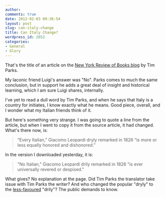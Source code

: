```yaml
---
author:
comments: true
date: 2012-02-03 09:36:54
layout: post
slug: can-italy-change
title: Can Italy Change?
wordpress_id: 2652
categories:
- General
- Glory
---
```


That's the title of an article on the [New York Review of Books blog](http://www.nybooks.com/blogs/nyrblog/2012/jan/31/can-italy-change/) by Tim Parks.

My laconic friend Luigi's answer was "No". Parks comes to much the same conclusion, but in support he adds a great deal of insight and historical learning, which I am sure Luigi shares, internally.

I've yet to read a dull word by Tim Parks, and when he says that Italy is a country for initiates, I know exactly what he means. Good piece, overall, and I wonder what my Italian friends think of it. 

But here's something very strange. I was going to quote a line from the article, but when I went to copy it from the source article, it had changed. What's there now, is:


> “Every Italian,” Giacomo Leopardi dryly remarked in 1826 “is more or less equally honored and dishonored.”


In the version I downloaded yesterday, it is:


> "No Italian," Giacomo Leopardi drily remarked in 1826 "is ever universally revered or despised."


What gives? No explanation at the page. Did Tim Parks the translator take issue with Tim Parks the writer? And who changed the popular "dryly" to the [less-favoured](http://books.google.com/ngrams/graph?content=drily%2Cdryly&year_start=1800&year_end=2000&corpus=0&smoothing=3) "drily"? The public demands to know.

